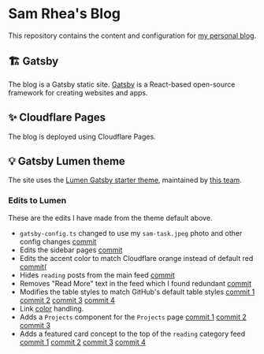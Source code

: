 # Sam Rhea's Blog

This repository contains the content and configuration for [my personal blog](https://blog.samrhea.com).

## 🏗️ Gatsby

The blog is a Gatsby static site. [Gatsby](https://www.gatsbyjs.com/) is a React-based open-source framework for creating websites and apps.

## ✨ Cloudflare Pages

The blog is deployed using Cloudflare Pages.

## 💡 Gatsby Lumen theme

The site uses the [Lumen Gatsby starter theme](https://www.gatsbyjs.com/starters/alxshelepenok/gatsby-starter-lumen), maintained by [this team](https://github.com/alxshelepenok/gatsby-starter-lumen#contributors).

### Edits to Lumen
These are the edits I have made from the theme default above.

* `gatsby-config.ts` changed to use my `sam-task.jpeg` photo and other config changes [commit](https://github.com/TownLake/blog-samrhea/commit/64e405e9986ca0bab976a5444b29837610e94890)
* Edits the sidebar pages [commit](https://github.com/TownLake/blog-samrhea/commit/c82ca2f8a0d9133aa6b7f2239fa02090bd9726d8)
* Edits the accent color to match Cloudflare orange instead of default red [commit(](https://github.com/TownLake/blog-samrhea/commit/c9cdf5095860bae0e085702ef71f3053a58701e0)
* Hides `reading` posts from the main feed [commit](https://github.com/TownLake/blog-samrhea/commit/569be9acdf8271b89581ace92ae5dda0320b2945)
* Removes "Read More" text in the feed which I found redundant [commit](https://github.com/TownLake/blog-samrhea/commit/d10d175c7976d53a8d8468661c0de4317e76cba0)
* Modifies the table styles to match GitHub's default table styles [commit 1](https://github.com/TownLake/blog-samrhea/commit/d6d714d32d437ac78f317dee1dbcac514de54296) [commit 2](https://github.com/TownLake/blog-samrhea/commit/5beb2e676041ee45dba62894f61c67f5978fc3a9) [commit 3](https://github.com/TownLake/blog-samrhea/commit/7a87eba053995b9e773838c84828fc2465b184f9) [commit 4](https://github.com/TownLake/blog-samrhea/commit/b1c268023c72771e03156379f4d28092b90f2e6a)
* Link [color](https://github.com/TownLake/blog-samrhea/commit/b4ffe7ca9016ea39c469a4f2423e4629b3e249f4) handling.
* Adds a `Projects` component for the `Projects` page [commit 1](https://github.com/TownLake/blog-samrhea/commit/d6d714d32d437ac78f317dee1dbcac514de54296) [commit 2](https://github.com/TownLake/blog-samrhea/commit/5c1515e31193933350cfa5eefc75ec5dd4d0223f) [commit 3](https://github.com/TownLake/blog-samrhea/commit/f4e36dddea28dec1f3575897cb5ba5c7b207f6ab)
* Adds a featured card concept to the top of the `reading` category feed [commit 1](https://github.com/TownLake/blog-samrhea/commit/f6ac2ea76f6a8fbd42f7502132f2178dd2984f20) [commit 2](https://github.com/TownLake/blog-samrhea/commit/fe550c1136221231f80d663638c6decc7f5fa9a7) [commit 3](https://github.com/TownLake/blog-samrhea/commit/6d54ab5eebb68920a40435fb47c51e033da08361) [commit 4](https://github.com/TownLake/blog-samrhea/commit/da1a1675d16f8ea5f0a5313f7a105412d70d0d2d)
